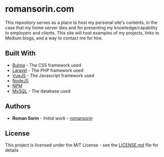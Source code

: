 # romansorin.com

This repository serves as a place to host my personal site's contents, in the case that my home server dies and for presenting my knowledge/capability to employers and clients. This site will host examples of my projects, links to Medium blogs, and a way to contact me for hire.

## Built With

* [Bulma](https://bulma.io) - The CSS framework used
* [Laravel](https://laravel.com) - The PHP framework used
* [VueJS](https://vuejs.org) - The Javascript framework used
* [NodeJS](https://nodejs.org)
* [NPM](https://npmjs.org)
* [MySQL](https://mysql.com) - The database used

## Authors

* **Roman Sorin** - *Initial work* - [romansorin](https://github.com/romansorin)


## License

This project is licensed under the MIT License - see the [LICENSE.md](LICENSE.md) file for details
